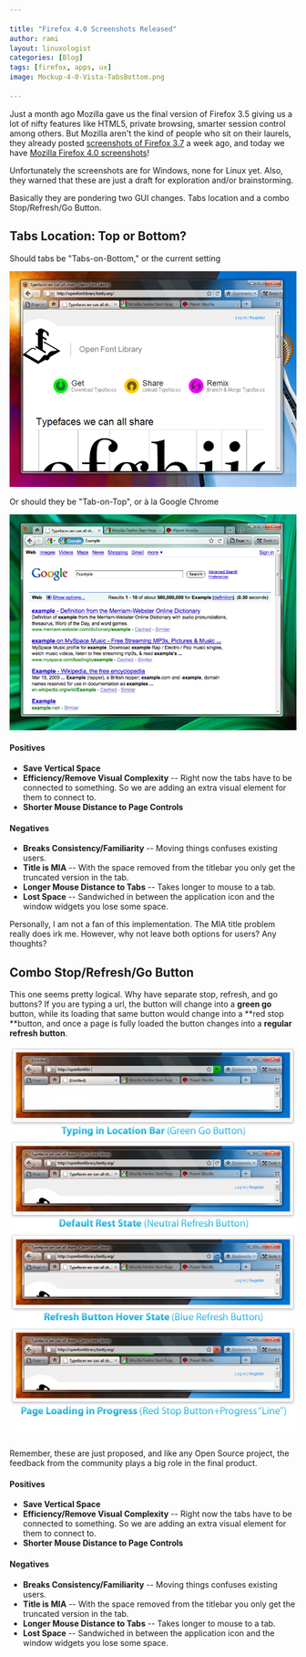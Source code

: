 ```yaml
---

title: "Firefox 4.0 Screenshots Released"
author: rami
layout: linuxologist 
categories: [Blog]
tags: [firefox, apps, ux]
image: Mockup-4-0-Vista-TabsBottom.png

---
```


Just a month ago Mozilla gave us the final version of Firefox 3.5 giving us a lot of nifty features like HTML5, private browsing, smarter session control among others. But Mozilla aren't the kind of people who sit on their laurels, they already posted [screenshots of Firefox 3.7](https://wiki.mozilla.org/Firefox/3.7_Windows_Theme_Mockups) a week ago, and today we have [Mozilla Firefox 4.0 screenshots](https://wiki.mozilla.org/Firefox/4.0_Windows_Theme_Mockups)!

Unfortunately the screenshots are for Windows, none for Linux yet. Also, they warned that these are just a draft for exploration and/or brainstorming.

Basically they are pondering two GUI changes. Tabs location and a combo Stop/Refresh/Go Button.

## Tabs Location: Top or Bottom?

Should tabs be "Tabs-on-Bottom," or the current setting

![Mockup-4-0-Vista-TabsBottom](/assets/images/content/blog/Mockup-4-0-Vista-TabsBottom.png)

Or should they be "Tab-on-Top", or à la Google Chrome

![Mockup-4-0-Vista-TabsTop-LocBarSearch](/assets/images/content/blog/Mockup-4-0-Vista-TabsTop-LocBarSearch.png)

#### Positives

* **Save Vertical Space**
* **Efficiency/Remove Visual Complexity** -- Right now the tabs have to be connected to something. So we are adding an extra visual element for them to connect to.
* **Shorter Mouse Distance to Page Controls**

#### Negatives

* **Breaks Consistency/Familiarity** -- Moving things confuses existing users.
* **Title is MIA** -- With the space removed from the titlebar you only get the truncated version in the tab.
* **Longer Mouse Distance to Tabs** -- Takes longer to mouse to a tab.
* **Lost Space** -- Sandwiched in between the application icon and the window widgets you lose some space.

Personally, I am not a fan of this implementation. The MIA title problem really does irk me. However, why not leave both options for users? Any thoughts?

## Combo Stop/Refresh/Go Button

This one seems pretty logical. Why have separate stop, refresh, and go buttons? If you are typing a url, the button will change into a **green go** button, while its loading that same button would change into a **red stop **button, and once a page is fully loaded the button changes into a **regular refresh button**.

![Mockup-4-0-Vista-TabsBottom-LocBar](/assets/images/content/blog/Mockup-4-0-Vista-TabsBottom-LocBar-750x1024.png)

Remember, these are just proposed, and like any Open Source project, the feedback from the community plays a big role in the final product.

#### Positives

* **Save Vertical Space**
* **Efficiency/Remove Visual Complexity** -- Right now the tabs have to be connected to something. So we are adding an extra visual element for them to connect to.
* **Shorter Mouse Distance to Page Controls**

#### Negatives

* **Breaks Consistency/Familiarity** -- Moving things confuses existing users.
* **Title is MIA** -- With the space removed from the titlebar you only get the truncated version in the tab.
* **Longer Mouse Distance to Tabs** -- Takes longer to mouse to a tab.
* **Lost Space** -- Sandwiched in between the application icon and the window widgets you lose some space.
